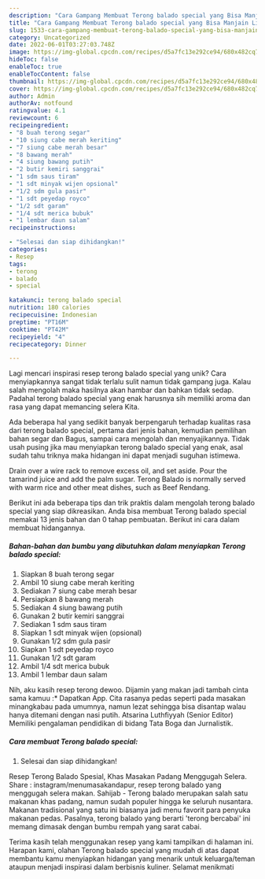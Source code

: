 ```yaml
---
description: "Cara Gampang Membuat Terong balado special yang Bisa Manjain Lidah"
title: "Cara Gampang Membuat Terong balado special yang Bisa Manjain Lidah"
slug: 1533-cara-gampang-membuat-terong-balado-special-yang-bisa-manjain-lidah
category: Uncategorized
date: 2022-06-01T03:27:03.748Z
image: https://img-global.cpcdn.com/recipes/d5a7fc13e292ce94/680x482cq70/terong-balado-special-foto-resep-utama.jpg
hideToc: false
enableToc: true
enableTocContent: false
thumbnail: https://img-global.cpcdn.com/recipes/d5a7fc13e292ce94/680x482cq70/terong-balado-special-foto-resep-utama.jpg
cover: https://img-global.cpcdn.com/recipes/d5a7fc13e292ce94/680x482cq70/terong-balado-special-foto-resep-utama.jpg
author: Admin
authorAv: notfound
ratingvalue: 4.1
reviewcount: 6
recipeingredient:
- "8 buah terong segar"
- "10 siung cabe merah keriting"
- "7 siung cabe merah besar"
- "8 bawang merah"
- "4 siung bawang putih"
- "2 butir kemiri sanggrai"
- "1 sdm saus tiram"
- "1 sdt minyak wijen opsional"
- "1/2 sdm gula pasir"
- "1 sdt peyedap royco"
- "1/2 sdt garam"
- "1/4 sdt merica bubuk"
- "1 lembar daun salam"
recipeinstructions:

- "Selesai dan siap dihidangkan!"
categories:
- Resep
tags:
- terong
- balado
- special

katakunci: terong balado special 
nutrition: 180 calories
recipecuisine: Indonesian
preptime: "PT16M"
cooktime: "PT42M"
recipeyield: "4"
recipecategory: Dinner

---
```





Lagi mencari inspirasi resep terong balado special yang unik? Cara menyiapkannya sangat tidak terlalu sulit namun tidak gampang juga. Kalau salah mengolah maka hasilnya akan hambar dan bahkan tidak sedap. Padahal terong balado special yang enak harusnya sih memiliki aroma dan rasa yang dapat memancing selera Kita.





Ada beberapa hal yang sedikit banyak berpengaruh terhadap kualitas rasa dari terong balado special, pertama dari jenis bahan, kemudian pemilihan bahan segar dan Bagus, sampai cara mengolah dan menyajikannya. Tidak usah pusing jika mau menyiapkan terong balado special yang enak,      asal sudah tahu triknya maka hidangan ini dapat menjadi suguhan istimewa.














Drain over a wire rack to remove excess oil, and set aside. Pour the tamarind juice and add the palm sugar. Terong Balado is normally served with warm rice and other meat dishes, such as Beef Rendang.






Berikut ini ada beberapa tips dan trik praktis dalam mengolah terong balado special yang siap dikreasikan. Anda bisa membuat Terong balado special memakai 13 jenis bahan dan 0 tahap pembuatan. Berikut ini cara dalam membuat hidangannya.

<!--inarticleads1-->

##### Bahan-bahan dan bumbu yang dibutuhkan dalam menyiapkan Terong balado special:

1. Siapkan 8 buah terong segar
1. Ambil 10 siung cabe merah keriting
1. Sediakan 7 siung cabe merah besar
1. Persiapkan 8 bawang merah
1. Sediakan 4 siung bawang putih
1. Gunakan 2 butir kemiri sanggrai
1. Sediakan 1 sdm saus tiram
1. Siapkan 1 sdt minyak wijen (opsional)
1. Gunakan 1/2 sdm gula pasir
1. Siapkan 1 sdt peyedap royco
1. Gunakan 1/2 sdt garam
1. Ambil 1/4 sdt merica bubuk
1. Ambil 1 lembar daun salam


Nih, aku kasih resep terong dewoo. Dijamin yang makan jadi tambah cinta sama kamuu :* Dapatkan App. Cita rasanya pedas seperti pada masakan minangkabau pada umumnya, namun lezat sehingga bisa disantap walau hanya ditemani dengan nasi putih. Atsarina Luthfiyyah (Senior Editor) Memiliki pengalaman pendidikan di bidang Tata Boga dan Jurnalistik. 

<!--inarticleads2-->

##### Cara membuat Terong balado special:


1. Selesai dan siap dihidangkan!

Resep Terong Balado Spesial, Khas Masakan Padang Menggugah Selera. Share : instagram/menumasakandapur, resep terong balado yang menggugah selera makan. Sahijab - Terong balado merupakan salah satu makanan khas padang, namun sudah populer hingga ke seluruh nusantara. Makanan tradisional yang satu ini biasanya jadi menu favorit para penyuka makanan pedas. Pasalnya, terong balado yang berarti &#39;terong bercabai&#39; ini memang dimasak dengan bumbu rempah yang sarat cabai. 

Terima kasih telah menggunakan resep yang kami tampilkan di halaman ini. Harapan kami, olahan Terong balado special yang mudah di atas dapat membantu kamu menyiapkan hidangan yang menarik untuk keluarga/teman ataupun menjadi inspirasi dalam berbisnis kuliner. Selamat menikmati
